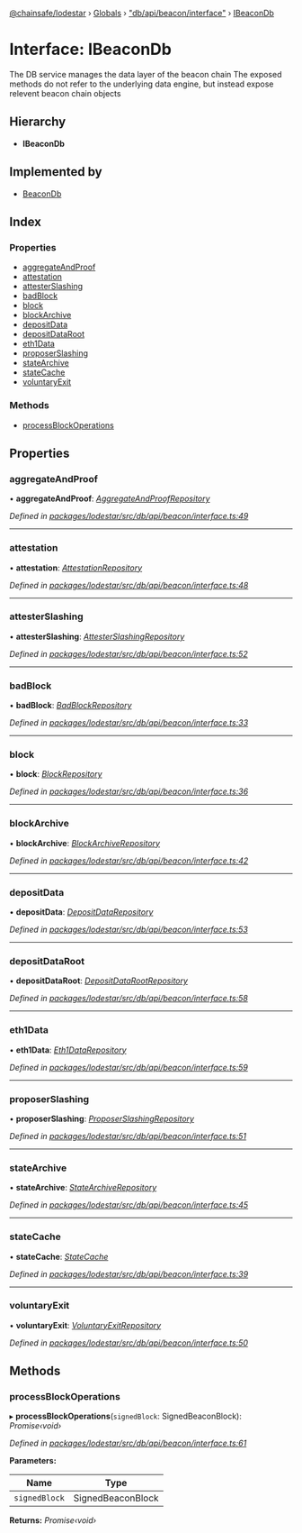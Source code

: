 [@chainsafe/lodestar](../README.md) › [Globals](../globals.md) › ["db/api/beacon/interface"](../modules/_db_api_beacon_interface_.md) › [IBeaconDb](_db_api_beacon_interface_.ibeacondb.md)

# Interface: IBeaconDb

The DB service manages the data layer of the beacon chain
The exposed methods do not refer to the underlying data engine,
but instead expose relevent beacon chain objects

## Hierarchy

* **IBeaconDb**

## Implemented by

* [BeaconDb](../classes/_db_api_beacon_beacon_.beacondb.md)

## Index

### Properties

* [aggregateAndProof](_db_api_beacon_interface_.ibeacondb.md#aggregateandproof)
* [attestation](_db_api_beacon_interface_.ibeacondb.md#attestation)
* [attesterSlashing](_db_api_beacon_interface_.ibeacondb.md#attesterslashing)
* [badBlock](_db_api_beacon_interface_.ibeacondb.md#badblock)
* [block](_db_api_beacon_interface_.ibeacondb.md#block)
* [blockArchive](_db_api_beacon_interface_.ibeacondb.md#blockarchive)
* [depositData](_db_api_beacon_interface_.ibeacondb.md#depositdata)
* [depositDataRoot](_db_api_beacon_interface_.ibeacondb.md#depositdataroot)
* [eth1Data](_db_api_beacon_interface_.ibeacondb.md#eth1data)
* [proposerSlashing](_db_api_beacon_interface_.ibeacondb.md#proposerslashing)
* [stateArchive](_db_api_beacon_interface_.ibeacondb.md#statearchive)
* [stateCache](_db_api_beacon_interface_.ibeacondb.md#statecache)
* [voluntaryExit](_db_api_beacon_interface_.ibeacondb.md#voluntaryexit)

### Methods

* [processBlockOperations](_db_api_beacon_interface_.ibeacondb.md#processblockoperations)

## Properties

###  aggregateAndProof

• **aggregateAndProof**: *[AggregateAndProofRepository](../classes/_db_api_beacon_repositories_aggregateandproof_.aggregateandproofrepository.md)*

*Defined in [packages/lodestar/src/db/api/beacon/interface.ts:49](https://github.com/ChainSafe/lodestar/blob/b76b72d03/packages/lodestar/src/db/api/beacon/interface.ts#L49)*

___

###  attestation

• **attestation**: *[AttestationRepository](../classes/_db_api_beacon_repositories_attestation_.attestationrepository.md)*

*Defined in [packages/lodestar/src/db/api/beacon/interface.ts:48](https://github.com/ChainSafe/lodestar/blob/b76b72d03/packages/lodestar/src/db/api/beacon/interface.ts#L48)*

___

###  attesterSlashing

• **attesterSlashing**: *[AttesterSlashingRepository](../classes/_db_api_beacon_repositories_attesterslashing_.attesterslashingrepository.md)*

*Defined in [packages/lodestar/src/db/api/beacon/interface.ts:52](https://github.com/ChainSafe/lodestar/blob/b76b72d03/packages/lodestar/src/db/api/beacon/interface.ts#L52)*

___

###  badBlock

• **badBlock**: *[BadBlockRepository](../classes/_db_api_beacon_repositories_badblock_.badblockrepository.md)*

*Defined in [packages/lodestar/src/db/api/beacon/interface.ts:33](https://github.com/ChainSafe/lodestar/blob/b76b72d03/packages/lodestar/src/db/api/beacon/interface.ts#L33)*

___

###  block

• **block**: *[BlockRepository](../classes/_db_api_beacon_repositories_block_.blockrepository.md)*

*Defined in [packages/lodestar/src/db/api/beacon/interface.ts:36](https://github.com/ChainSafe/lodestar/blob/b76b72d03/packages/lodestar/src/db/api/beacon/interface.ts#L36)*

___

###  blockArchive

• **blockArchive**: *[BlockArchiveRepository](../classes/_db_api_beacon_repositories_blockarchive_.blockarchiverepository.md)*

*Defined in [packages/lodestar/src/db/api/beacon/interface.ts:42](https://github.com/ChainSafe/lodestar/blob/b76b72d03/packages/lodestar/src/db/api/beacon/interface.ts#L42)*

___

###  depositData

• **depositData**: *[DepositDataRepository](../classes/_db_api_beacon_repositories_depositdata_.depositdatarepository.md)*

*Defined in [packages/lodestar/src/db/api/beacon/interface.ts:53](https://github.com/ChainSafe/lodestar/blob/b76b72d03/packages/lodestar/src/db/api/beacon/interface.ts#L53)*

___

###  depositDataRoot

• **depositDataRoot**: *[DepositDataRootRepository](../classes/_db_api_beacon_repositories_depositdataroot_.depositdatarootrepository.md)*

*Defined in [packages/lodestar/src/db/api/beacon/interface.ts:58](https://github.com/ChainSafe/lodestar/blob/b76b72d03/packages/lodestar/src/db/api/beacon/interface.ts#L58)*

___

###  eth1Data

• **eth1Data**: *[Eth1DataRepository](../classes/_db_api_beacon_repositories_eth1data_.eth1datarepository.md)*

*Defined in [packages/lodestar/src/db/api/beacon/interface.ts:59](https://github.com/ChainSafe/lodestar/blob/b76b72d03/packages/lodestar/src/db/api/beacon/interface.ts#L59)*

___

###  proposerSlashing

• **proposerSlashing**: *[ProposerSlashingRepository](../classes/_db_api_beacon_repositories_proposerslashing_.proposerslashingrepository.md)*

*Defined in [packages/lodestar/src/db/api/beacon/interface.ts:51](https://github.com/ChainSafe/lodestar/blob/b76b72d03/packages/lodestar/src/db/api/beacon/interface.ts#L51)*

___

###  stateArchive

• **stateArchive**: *[StateArchiveRepository](../classes/_db_api_beacon_repositories_statearchive_.statearchiverepository.md)*

*Defined in [packages/lodestar/src/db/api/beacon/interface.ts:45](https://github.com/ChainSafe/lodestar/blob/b76b72d03/packages/lodestar/src/db/api/beacon/interface.ts#L45)*

___

###  stateCache

• **stateCache**: *[StateCache](../classes/_db_api_beacon_statecache_.statecache.md)*

*Defined in [packages/lodestar/src/db/api/beacon/interface.ts:39](https://github.com/ChainSafe/lodestar/blob/b76b72d03/packages/lodestar/src/db/api/beacon/interface.ts#L39)*

___

###  voluntaryExit

• **voluntaryExit**: *[VoluntaryExitRepository](../classes/_db_api_beacon_repositories_voluntaryexit_.voluntaryexitrepository.md)*

*Defined in [packages/lodestar/src/db/api/beacon/interface.ts:50](https://github.com/ChainSafe/lodestar/blob/b76b72d03/packages/lodestar/src/db/api/beacon/interface.ts#L50)*

## Methods

###  processBlockOperations

▸ **processBlockOperations**(`signedBlock`: SignedBeaconBlock): *Promise‹void›*

*Defined in [packages/lodestar/src/db/api/beacon/interface.ts:61](https://github.com/ChainSafe/lodestar/blob/b76b72d03/packages/lodestar/src/db/api/beacon/interface.ts#L61)*

**Parameters:**

Name | Type |
------ | ------ |
`signedBlock` | SignedBeaconBlock |

**Returns:** *Promise‹void›*
